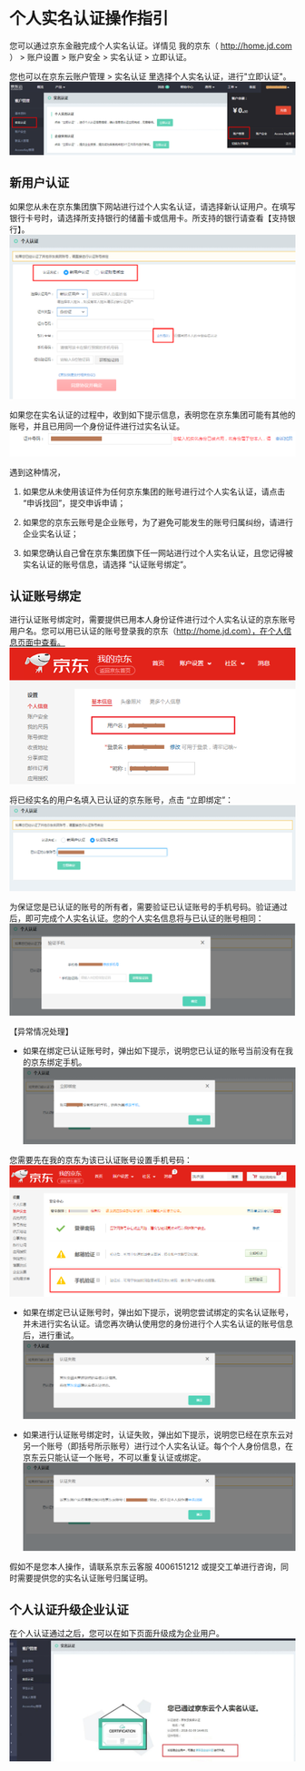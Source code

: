 # 个人实名认证操作指引
您可以通过京东金融完成个人实名认证。详情见 我的京东（ http://home.jd.com ） > 账户设置 > 账户安全 > 实名认证 > 立即认证。

您也可以在京东云账户管理 > 实名认证 里选择个人实名认证，进行"立即认证"。
![](../../../image/User/Real%20name%20verification/%E4%B8%AA%E4%BA%BA%E8%AE%A4%E8%AF%81-%E7%AB%8B%E5%8D%B3%E8%AE%A4%E8%AF%81.png)

## 新用户认证

如果您从未在京东集团旗下网站进行过个人实名认证，请选择新认证用户。在填写银行卡号时，请选择所支持银行的储蓄卡或信用卡。所支持的银行请查看【支持银行】。
![](../../../image/User/Real%20name%20verification/%E4%B8%AA%E4%BA%BA%E8%AE%A4%E8%AF%81-%E6%96%B0%E7%94%A8%E6%88%B7%E8%AE%A4%E8%AF%81.png)


如果您在实名认证的过程中，收到如下提示信息，表明您在京东集团可能有其他的账号，并且已用同一个身份证件进行过实名认证。
![](../../../image/User/Real%20name%20verification/%E4%B8%AA%E4%BA%BA%E8%AE%A4%E8%AF%81-%E5%AE%9E%E5%90%8D%E8%BA%AB%E4%BB%BD%E5%B7%B2%E8%A2%AB%E5%8D%A0%E7%94%A8.png)

遇到这种情况，

 1. 如果您从未使用该证件为任何京东集团的账号进行过个人实名认证，请点击 “申诉找回”，提交申诉申请；
    
 2. 如果您的京东云账号是企业账号，为了避免可能发生的账号归属纠纷，请进行企业实名认证；

 3. 如果您确认自己曾在京东集团旗下任一网站进行过个人实名认证，且您记得被实名认证的账号信息，请选择 “认证账号绑定”。

## 认证账号绑定
进行认证账号绑定时，需要提供已用本人身份证件进行过个人实名认证的京东账号用户名。您可以用已认证的账号登录我的京东（http://home.jd.com），在个人信息页面中查看。
![](../../../image/User/Real%20name%20verification/%E4%B8%AA%E4%BA%BA%E8%AE%A4%E8%AF%81-%E8%AE%A4%E8%AF%81%E8%B4%A6%E5%8F%B7%E7%BB%91%E5%AE%9A1.png)


将已经实名的用户名填入已认证的京东账号，点击 “立即绑定”：
![](../../../image/User/Real%20name%20verification/%E4%B8%AA%E4%BA%BA%E8%AE%A4%E8%AF%81-%E8%AE%A4%E8%AF%81%E8%B4%A6%E5%8F%B7%E7%BB%91%E5%AE%9A2.png)

为保证您是已认证的账号的所有者，需要验证已认证账号的手机号码。验证通过后，即可完成个人实名认证。您的个人实名信息将与已认证的账号相同：
![](../../../image/User/Real%20name%20verification/%E4%B8%AA%E4%BA%BA%E8%AE%A4%E8%AF%81-%E8%AE%A4%E8%AF%81%E8%B4%A6%E5%8F%B7%E7%BB%91%E5%AE%9A3.png)


【异常情况处理】
 - 如果在绑定已认证账号时，弹出如下提示，说明您已认证的账号当前没有在我的京东绑定手机。
![](../../../image/User/Real%20name%20verification/%E4%B8%AA%E4%BA%BA%E8%AE%A4%E8%AF%81-%E8%AE%A4%E8%AF%81%E8%B4%A6%E5%8F%B7%E7%BB%91%E5%AE%9A-%E5%BC%82%E5%B8%B8%E6%83%85%E5%86%B51.png)


您需要先在我的京东为该已认证账号设置手机号码：
![](../../../image/User/Real%20name%20verification/%E4%B8%AA%E4%BA%BA%E8%AE%A4%E8%AF%81-%E8%AE%A4%E8%AF%81%E8%B4%A6%E5%8F%B7%E7%BB%91%E5%AE%9A-%E5%BC%82%E5%B8%B8%E6%83%85%E5%86%B52.png)


 - 如果在绑定已认证账号时，弹出如下提示，说明您尝试绑定的实名认证账号，并未进行实名认证。请您再次确认使用您的身份进行个人实名认证的账号信息后，进行重试。
![](../../../image/User/Real%20name%20verification/%E4%B8%AA%E4%BA%BA%E8%AE%A4%E8%AF%81-%E8%AE%A4%E8%AF%81%E8%B4%A6%E5%8F%B7%E7%BB%91%E5%AE%9A-%E5%BC%82%E5%B8%B8%E6%83%85%E5%86%B53.png)


 - 如果进行认证账号绑定时，认证失败，弹出如下提示，说明您已经在京东云对另一个账号（即括号所示账号）进行过个人实名认证。每个个人身份信息，在京东云只能认证一个账号，不可以重复认证或绑定。
![](../../../image/User/Real%20name%20verification/%E4%B8%AA%E4%BA%BA%E8%AE%A4%E8%AF%81-%E8%AE%A4%E8%AF%81%E8%B4%A6%E5%8F%B7%E7%BB%91%E5%AE%9A-%E5%BC%82%E5%B8%B8%E6%83%85%E5%86%B54.png)

假如不是您本人操作，请联系京东云客服 4006151212 或提交工单进行咨询，同时需要提供您的实名认证账号归属证明。

## 个人认证升级企业认证
在个人认证通过之后，您可以在如下页面升级成为企业用户。
![](../../../image/User/Real%20name%20verification/%E4%B8%AA%E4%BA%BA%E8%AE%A4%E8%AF%81%E5%8D%87%E7%BA%A7%E4%BC%81%E4%B8%9A%E8%AE%A4%E8%AF%81.jpg)

